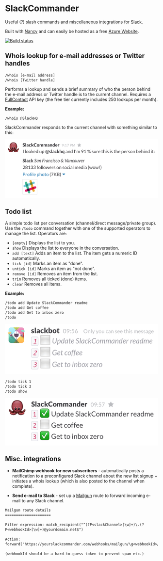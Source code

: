 # SlackCommander

Useful (?) slash commands and miscellaneous integrations for [Slack](https://slack.com/).

Built with [Nancy](http://nancyfx.org/) and can easily be hosted as a free
[Azure Website](http://azure.microsoft.com/en-us/documentation/services/websites/).

[![Build status](https://ci.appveyor.com/api/projects/status/yki2s9y81vw2h7wn/branch/master)](https://ci.appveyor.com/project/Hihaj/slackcommander/branch/master)


## Whois lookup for e-mail addresses or Twitter handles

```
/whois [e-mail address]
/whois [Twitter handle]
```

Performs a lookup and sends a brief summary of who the person behind the e-mail 
address or Twitter handle is to the current channel. Requires a 
[FullContact](http://www.fullcontact.com/developer/person-api/) API key
(the free tier currently includes 250 lookups per month).

**Example:**

```
/whois @SlackHQ
```

SlackCommander responds to the current channel with something similar to this:

![SlackCommander /whois example response](https://raw.githubusercontent.com/Hihaj/SlackCommander/master/whois-result.png)


## Todo list

A simple todo list per conversation (channel/direct message/private group).
Use the `/todo` command together with one of the supported operators to 
manage the list. Operators are:

- `[empty]` Displays the list to you.
- `show` Displays the list to everyone in the conversation.
- `add [text]` Adds an item to the list. The item gets a numeric ID automatically.
- `tick [id]` Marks an item as "done".
- `untick [id]` Marks an item as "not done".
- `remove [id]` Removes an item from the list.
- `trim` Removes all ticked (done) items.
- `clear` Removes all items.

**Example:**

```
/todo add Update SlackCommander readme
/todo add Get coffee
/todo add Get to inbox zero
/todo
```

![SlackCommander /todo response](https://raw.githubusercontent.com/Hihaj/SlackCommander/master/todo-private.png)

```
/todo tick 1
/todo tick 3
/todo show
```

![SlackCommander /todo show response](https://raw.githubusercontent.com/Hihaj/SlackCommander/master/todo-public.png)


## Misc. integrations

- **MailChimp webhook for new subscribers** - automatically posts a notification
  to a preconfigured Slack channel about the new list signup + initiates a whois 
  lookup (which is also posted to the channel when complete).

- **Send e-mail to Slack** - set up a [Mailgun](https://mailgun.com) route to 
  forward incoming e-mail to any Slack channel.

```
Mailgun route details
=====================

Filter expression: match_recipient("^(?P<slackChannel>[\w]+)\.(?P<webhookId>[\w]+)@yourdomain.net$")

Action: forward("https://yourslackcommander.com/webhooks/mailgun/\g<webhookId>/\g<slackChannel>")

(webhookId should be a hard-to-guess token to prevent spam etc.)
```
